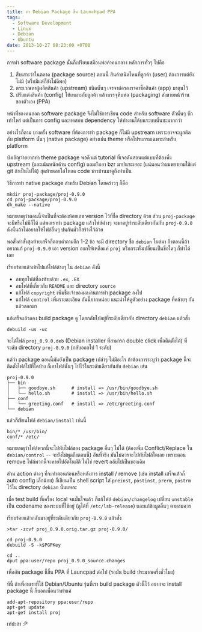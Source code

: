 ```yaml
---
title: ทำ Debian Package ขึ้น Launchpad PPA
tags:
  - Software Development
  - Linux
  - Debian
  - Ubuntu
date: 2013-10-27 08:23:00 +0700
---
```


การทำ software package นั้นก็เปรียบเสมือนพ่อค้าคนกลาง หลักการทั่วๆ ไปคือ

1. สืบเสาะว่าในตลาด (package source) ตอนนี้ สินค้าชนิดไหนที่ลูกค้า (user) ต้องการแต่ยังไม่มี (หรือมีแต่ก็ยังไม่ดีพอ)
2. ตระเวณหาผู้ผลิตสินค้า (upstream) ชนิดนั้นๆ เจรจาต่อรองราคาซื้อสินค้า (app) มาตุนไว้
3. ปรับแต่งสินค้า (config) ให้เหมาะกับลูกค้า แล้วบรรจุหีบห่อ (packaging) ส่งขายหน้าร้านของตัวเอง (PPA)

หน้าที่ของคนออก software package จึงไม่ใช่การเขียน code สำหรับ software ตัวนั้นๆ ซักเท่าไหร่ แต่เป็นการ config และทดสอบ dependency ให้ทำงานได้บนระบบนั้นซะมากกว่า

อย่างไรก็ตาม บางครั้ง software ที่ต้องการทำ package ก็ไม่มี upstream เพราะอาจจะผูกติดกับ platform นั้นๆ (native package) อย่างเช่น theme หรือโปรแกรมเฉพาะสำหรับ platform

บังเอิญว่าอยากทำ theme package พอดี แต่ tutorial ที่เจอดันสอนแต่แบบที่ต้องพึ่ง upstream (และเน้นหนักด้าน config) แถมยังเอา bzr มาปนซะเยอะ (แน่นอนว่าผมพยายามใช้แต่ git ถ้าเป็นไปได้) สุดท้ายเลยไล่โหลด code ชาวบ้านมาดูถึงทำเป็น

วิธีการทำ native package สำหรับ Debian โดยคร่าวๆ ก็คือ

``` shell
mkdir proj-package/proj-0.9.0
cd proj-package/proj-0.9.0
dh_make --native
```

หมายเหตุว่าตอนนี้จำเป็นที่จะต้องห้อยเลข version ไว้ที่ชื่อ directory ด้วย ส่วน `proj-package` จะมีหรือไม่มีก็ได้ แต่พอเราทำ package แล้วไฟล์ต่างๆ จะมาอยู่ทำระดับเดียวกันกับ `proj-0.9.0` ดังนั้นถ้าไม่อยากให้ไฟล์อื่นๆ ปนกันมั่วก็สร้างไว้ด้วย

พอสั่งคำสั่งสุดท้ายเสร็จก็ตอบคำถามอีก 1-2 ข้อ จะมี directory ชื่อ `debian` โผล่มา ถึงตอนนี้ถ้าอยากแก้ `proj-0.9.0` เอา version ออกให้เหลือแค่ `proj` หรือกระทั่งเปลี่ยนเป็นชื่อใดๆ ก็ทำได้เลย

เรียบร้อยแล้วเข้าไปแก้ไฟล์ต่างๆ ใน `debian` ดังนี้

- ลบทุกไฟล์ที่ลงท้ายด้วย `.ex`, `.EX`
- ลบไฟล์ที่เกี่ยวกับ `README` และ directory `source`
- แก้ไฟล์ `copyright` เพิ่มชื่อเจ้าของผลงานการทำ package ลงไป
- แก้ไฟล์ `control` เพิ่มรายละเอียด อันนี้ยากหน่อย แนะนำให้ดูตัวอย่าง package ที่คล้ายๆ กันแล้วลอกมา

แก้เสร็จแล้วลอง build package ดู โดยกลับไปอยู่ที่ระดับเดียวกับ directory `debian` แล้วสั่ง

``` shell
debuild -us -uc
```

จะได้ไฟล์ `proj_0.9.0.deb` (Debian installer ที่สามารถ double click เพื่อติดตั้งได้) ที่ระดับ directory `proj-0.9.0` (กลับออกไป 1 ระดับ)

แต่ว่า package ตอนนี้มันยังเป็น package เปล่าๆ ไม่มีอะไร ถ้าต้องการระบุว่า package นี้จะติดตั้งไฟล์ไปที่ใดบ้าง ก็เอาไฟล์นั้นๆ ไปไว้ในระดับเดียวกันกับ `debian` เช่น

``` shell
proj-0.9.0
├── bin
│   ├── goodbye.sh      # install => /usr/bin/goodbye.sh
│   └── hello.sh        # install => /usr/bin/hello.sh
├── conf
│   └── greeting.conf   # install => /etc/greeting.conf
└── debian
```

แล้วก็เขียนไฟล์ `debian/install` เช่นนี้

``` shell
bin/* /usr/bin/
conf/* /etc/
```

หมายเหตุว่าไฟล์พวกนี้จะไปทับไฟล์ของ package อื่นๆ ไม่ได้ (ต้องเพิ่ม Conflict/Replace ใน `debian/control` -- จะยังไม่พูดถึงตอนนี้) อันที่จริง มันไม่ควรจะไปทับไฟล์ใดเลย เพราะตอน remove ไฟล์พวกนี้จะหายไปอัตโนมัติ ไม่ใช่ revert กลับไปเป็นของเดิม

ส่วน action ต่างๆ ที่จะทำตอนก่อนหรือหลังการ install / remove (เช่น install เสร็จแล้วก็ auto config เล็กน้อย) ก็เขียนเป็น shell script ใส่ `preinst`, `postinst`, `prerm`, `postrm` ไว้ใน directory `debian` นั่นแหละ

เมื่อ test build ที่เครื่อง local จนมั่นใจแล้ว ก็แก้ไฟล์ `debian/changelog` เปลี่ยน `unstable` เป็น codename ของระบบที่ใช้อยู่ (ดูได้ที่ `/etc/lsb-release`) และแก้ข้อมูลอื่นๆ ตามสมควร

เรียบร้อยแล้วกลับมาอยู่ที่ระดับเดียวกับ `proj-0.9.0` แล้วสั่ง

``` shell
>tar -zcvf proj_0.9.0.orig.tar.gz proj-0.9.0/

cd proj-0.9.0
debuild -S -k$PGPKey

cd ..
dput ppa:user/repo proj_0.9.0_source.changes
```

เพื่ออัพ package นี้ขึ้น PPA ที่ Launcpad ต่อไป (รอมัน build ประมาณครึ่งชั่วโมง)

ทีนี้ ถ้าเพื่อนเราที่ใช้ Debian/Ubuntu รุ่นที่เรา build package ตัวนี้ไว้ อยากจะ install package นี้ ก็บอกเพื่อนว่าทำแค่

``` shell
add-apt-repository ppa:user/repo
apt-get update
apt-get install proj
```

เท่ปะล่า :P
